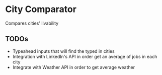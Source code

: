 # City Comparator
Compares cities' livability

## TODOs
- Typeahead inputs that will find the typed in cities
- Integration with LinkedIn's API in order get an average of jobs in each city
- Integrate with Weather API in order to get average weather


